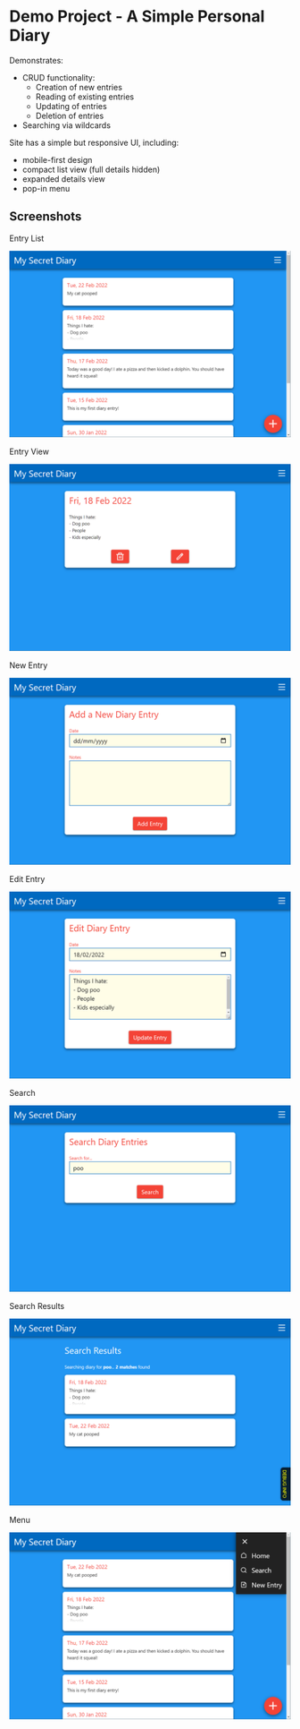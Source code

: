 # Demo Project - A Simple Personal Diary

Demonstrates: 

- CRUD functionality:
   - Creation of new entries
   - Reading of existing entries
   - Updating of entries
   - Deletion of entries
- Searching via wildcards

Site has a simple but responsive UI, including:
- mobile-first design
- compact list view (full details hidden)
- expanded details view
- pop-in menu


## Screenshots

Entry List

![Entry List](ui/ui-list.png)

Entry View

![Entry View](ui/ui-view.png)

New Entry

![New Entry](ui/ui-new.png)

Edit Entry

![Edit Entry](ui/ui-edit.png)

Search

![Search](ui/ui-search.png)

Search Results

![Search Results](ui/ui-found.png)

Menu

![Menu](ui/ui-menu.png)


